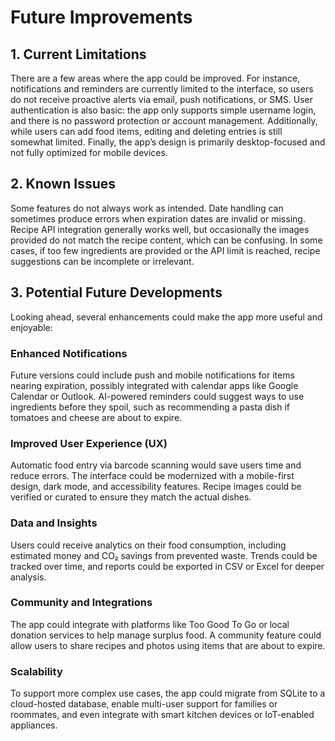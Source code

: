 # Future Improvements

## 1. Current Limitations

There are a few areas where the app could be improved. For instance, notifications and reminders are currently limited to the interface, so users do not receive proactive alerts via email, push notifications, or SMS. User authentication is also basic: the app only supports simple username login, and there is no password protection or account management. Additionally, while users can add food items, editing and deleting entries is still somewhat limited. Finally, the app’s design is primarily desktop-focused and not fully optimized for mobile devices.

## 2. Known Issues

Some features do not always work as intended. Date handling can sometimes produce errors when expiration dates are invalid or missing. Recipe API integration generally works well, but occasionally the images provided do not match the recipe content, which can be confusing. In some cases, if too few ingredients are provided or the API limit is reached, recipe suggestions can be incomplete or irrelevant.

## 3. Potential Future Developments

Looking ahead, several enhancements could make the app more useful and enjoyable:

### Enhanced Notifications

Future versions could include push and mobile notifications for items nearing expiration, possibly integrated with calendar apps like Google Calendar or Outlook. AI-powered reminders could suggest ways to use ingredients before they spoil, such as recommending a pasta dish if tomatoes and cheese are about to expire.

### Improved User Experience (UX)

Automatic food entry via barcode scanning would save users time and reduce errors. The interface could be modernized with a mobile-first design, dark mode, and accessibility features. Recipe images could be verified or curated to ensure they match the actual dishes.

### Data and Insights

Users could receive analytics on their food consumption, including estimated money and CO₂ savings from prevented waste. Trends could be tracked over time, and reports could be exported in CSV or Excel for deeper analysis.

### Community and Integrations

The app could integrate with platforms like Too Good To Go or local donation services to help manage surplus food. A community feature could allow users to share recipes and photos using items that are about to expire.

### Scalability

To support more complex use cases, the app could migrate from SQLite to a cloud-hosted database, enable multi-user support for families or roommates, and even integrate with smart kitchen devices or IoT-enabled appliances.
